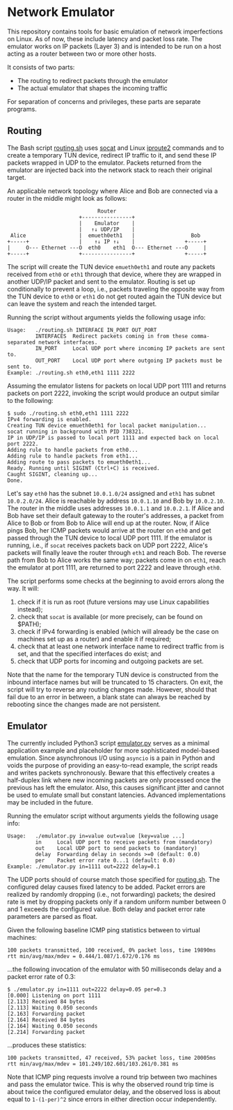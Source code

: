 # Network Emulator

This repository contains tools for basic emulation of network imperfections on Linux. As of now, these include latency and packet loss rate. The emulator works on IP packets (Layer 3) and is intended to be run on a host acting as a router between two or more other hosts.

It consists of two parts:
- The routing to redirect packets through the emulator
- The actual emulator that shapes the incoming traffic

For separation of concerns and privileges, these parts are separate programs.

## Routing

The Bash script [routing.sh](routing.sh) uses [socat](http://www.dest-unreach.org/socat/) and Linux [iproute2](https://en.wikipedia.org/wiki/Iproute2) commands and to create a temporary TUN device, redirect IP traffic to it, and send these IP packets wrapped in UDP to the emulator. Packets returned from the emulator are injected back into the network stack to reach their original target.

An applicable network topology where Alice and Bob are connected via a router in the middle might look as follows:

```
                             Router
                       +----------------+
                       |    Emulator    |
                       |   ↑↓ UDP/IP    |
 Alice                 |  emueth0eth1   |                  Bob
+-----+                |    ↑↓ IP ↑↓    |                +-----+
|     O--- Ethernet ---O  eth0    eth1  O--- Ethernet ---O     |
+-----+                +----------------+                +-----+
```

The script will create the TUN device `emueth0eth1` and route any packets received from `eth0` or `eth1` through that device, where they are wrapped in another UDP/IP packet and sent to the emulator. Routing is set up conditionally to prevent a loop, i.e., packets traveling the opposite way from the TUN device to `eth0` or `eth1` do not get routed again the TUN device but can leave the system and reach the intended target.

Running the script without arguments yields the following usage info:

```
Usage:   ./routing.sh INTERFACE IN_PORT OUT_PORT
         INTERFACES  Redirect packets coming in from these comma-separated network interfaces.
         IN_PORT     Local UDP port where incoming IP packets are sent to.
         OUT_PORT    Local UDP port where outgoing IP packets must be sent to.
Example: ./routing.sh eth0,eth1 1111 2222
```

Assuming the emulator listens for packets on local UDP port 1111 and returns packets on port 2222, invoking the script would produce an output similar to the following:

```
$ sudo ./routing.sh eth0,eth1 1111 2222
IPv4 forwarding is enabled.
Creating TUN device emueth0eth1 for local packet manipulation...
socat running in background with PID 738321.
IP in UDP/IP is passed to local port 1111 and expected back on local port 2222.
Adding rule to handle packets from eth0...
Adding rule to handle packets from eth1...
Adding route to pass packets to emueth0eth1...
Ready. Running until SIGINT (Ctrl+C) is received.
Caught SIGINT, cleaning up...
Done.
```

Let's say `eth0` has the subnet `10.0.1.0/24` assigned and `eth1` has subnet `10.0.2.0/24`. Alice is reachable by address `10.0.1.10` and Bob by `10.0.2.10`. The router in the middle uses addresses `10.0.1.1` and `10.0.2.1`. If Alice and Bob have set their default gateway to the router's addresses, a packet from Alice to Bob or from Bob to Alice will end up at the router. Now, if Alice pings Bob, her ICMP packets would arrive at the router on `eth0` and get passed through the TUN device to local UDP port 1111. If the emulator is running, i.e., if `socat` receives packets back on UDP port 2222, Alice's packets will finally leave the router through `eth1` and reach Bob. The reverse path from Bob to Alice works the same way; packets come in on `eth1`, reach the emulator at port 1111, are returned to port 2222 and leave through `eth0`.

The script performs some checks at the beginning to avoid errors along the way. It will:

1. check if it is run as root (future versions may use Linux capabilities instead);
2. check that `socat` is available (or more precisely, can be found on $PATH);
3. check if IPv4 forwarding is enabled (which will already be the case on machines set up as a router) and enable it if required;
4. check that at least one network interface name to redirect traffic from is set, and that the specified interfaces do exist; and
5. check that UDP ports for incoming and outgoing packets are set.

Note that the name for the temporary TUN device is constructed from the inbound interface names but will be truncated to 15 characters. On exit, the script will try to reverse any routing changes made. However, should that fail due to an error in between, a blank state can always be reached by rebooting since the changes made are not persistent.

## Emulator

The currently included Python3 script [emulator.py](emulator.py) serves as a minimal application example and placeholder for more sophisticated model-based emulation. Since asynchronous I/O using `asyncio` is a pain in Python and voids the purpose of providing an easy-to-read example, the script reads and writes packets synchronously. Beware that this effectively creates a half-duplex link where new incoming packets are only processed once the previous has left the emulator. Also, this causes significant jitter and cannot be used to emulate small but constant latencies. Advanced implementations may be included in the future.

Running the emulator script without arguments yields the following usage info:

```
Usage:   ./emulator.py in=value out=value [key=value ...]
         in     Local UDP port to receive packets from (mandatory)
         out    Local UDP port to send packets to (mandatory)
         delay  Forwarding delay in seconds >=0 (default: 0.0)
         per    Packet error rate 0...1 (default: 0.0)
Example: ./emulator.py in=1111 out=2222 delay=0.1
```

The UDP ports should of course match those specified for [routing.sh](routing.sh). The configured delay causes fixed latency to be added. Packet errors are realized by randomly dropping (i.e., not forwarding) packets; the desired rate is met by dropping packets only if a random uniform number between 0 and 1 exceeds the configured value. Both delay and packet error rate parameters are parsed as float.

Given the following baseline ICMP ping statistics between to virtual machines:

```
100 packets transmitted, 100 received, 0% packet loss, time 19890ms
rtt min/avg/max/mdev = 0.444/1.087/1.672/0.176 ms
```

...the following invocation of the emulator with 50 milliseconds delay and a packet error rate of 0.3:

```
$ ./emulator.py in=1111 out=2222 delay=0.05 per=0.3
[0.000] Listening on port 1111
[2.113] Received 84 bytes
[2.113] Waiting 0.050 seconds
[2.163] Forwarding packet
[2.164] Received 84 bytes
[2.164] Waiting 0.050 seconds
[2.214] Forwarding packet
```

...produces these statistics:

```
100 packets transmitted, 47 received, 53% packet loss, time 20005ms
rtt min/avg/max/mdev = 101.249/102.601/103.261/0.381 ms
```

Note that ICMP ping requests involve a round trip between two machines and pass the emulator twice. This is why the observed round trip time is about twice the configured emulator delay, and the observed loss is about equal to `1-(1-per)^2` since errors in either direction occur independently.
